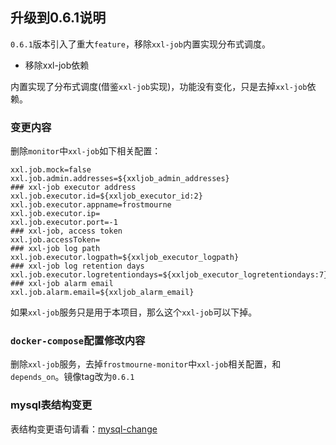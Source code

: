 ## 升级到0.6.1说明

`0.6.1`版本引入了重大`feature`，移除`xxl-job`内置实现分布式调度。

* 移除xxl-job依赖

内置实现了分布式调度(借鉴`xxl-job`实现)，功能没有变化，只是去掉`xxl-job`依赖。

### 变更内容

删除`monitor`中`xxl-job`如下相关配置：

```
xxl.job.mock=false
xxl.job.admin.addresses=${xxljob_admin_addresses}
### xxl-job executor address
xxl.job.executor.id=${xxljob_executor_id:2}
xxl.job.executor.appname=frostmourne
xxl.job.executor.ip=
xxl.job.executor.port=-1
### xxl-job, access token
xxl.job.accessToken=
### xxl-job log path
xxl.job.executor.logpath=${xxljob_executor_logpath}
### xxl-job log retention days
xxl.job.executor.logretentiondays=${xxljob_executor_logretentiondays:7}
### xxl-job alarm email
xxl.job.alarm.email=${xxljob_alarm_email}
```

如果`xxl-job`服务只是用于本项目，那么这个`xxl-job`可以下掉。

### `docker-compose`配置修改内容

删除`xxl-job`服务，去掉`frostmourne-monitor`中`xxl-job`相关配置，和`depends_on`。镜像tag改为`0.6.1`

### mysql表结构变更

表结构变更语句请看：[mysql-change](../mysql-schema/2022-04-17/change.sql)


